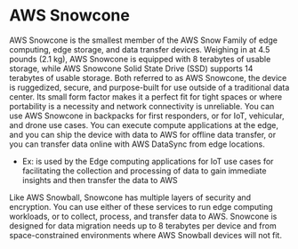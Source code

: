# AWS Snowcone

AWS Snowcone is the smallest member of the AWS Snow Family of edge computing, edge storage, and data transfer devices. Weighing in at 4.5 pounds (2.1 kg), AWS Snowcone is equipped with 8 terabytes of usable storage, while AWS Snowcone Solid State Drive (SSD) supports 14 terabytes of usable storage. Both referred to as AWS Snowcone, the device is ruggedized, secure, and purpose-built for use outside of a traditional data center. Its small form factor makes it a perfect fit for tight spaces or where portability is a necessity and network connectivity is unreliable. You can use AWS Snowcone in backpacks for first responders, or for IoT, vehicular, and drone use cases. You can execute compute applications at the edge, and you can ship the device with data to AWS for offline data transfer, or you can transfer data online with AWS DataSync from edge locations.

- Ex: is used by the Edge computing applications for IoT use cases for facilitating the collection and processing of data to gain immediate insights and then transfer the data to AWS

Like AWS Snowball, Snowcone has multiple layers of security and encryption. You can use either of these services to run edge computing workloads, or to collect, process, and transfer data to AWS. Snowcone is designed for data migration needs up to 8 terabytes per device and from space-constrained environments where AWS Snowball devices will not fit.
